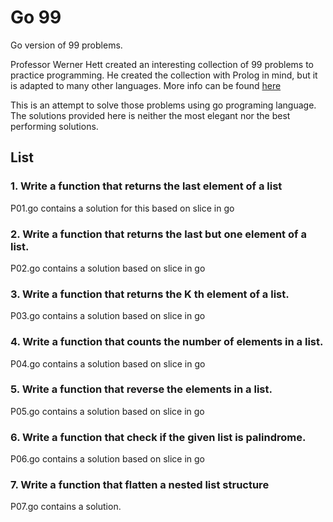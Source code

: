 # Go 99
Go version of 99 problems.

Professor Werner Hett created an interesting collection of 99 problems to practice programming. He created the collection with Prolog in mind, but it is adapted to many other languages. More info can be found [here](https://sites.google.com/site/prologsite/prolog-problems)

This is an attempt to solve those problems using go programing language.
The solutions provided here is neither the most elegant nor the best performing solutions. 

## List

### 1. Write a function that returns the last element of a list
P01.go contains a solution for this based on slice in go

### 2. Write a function that returns the last but one element of a list.
P02.go contains a solution based on slice in go

### 3. Write a function that returns the K th element of a list.
P03.go contains a solution based on slice in go

### 4. Write a function that counts the number of elements in a list.
P04.go contains a solution based on slice in go

### 5. Write a function that reverse the elements in a list.
P05.go contains a solution based on slice in go

### 6. Write a function that check if the given list is palindrome.
P06.go contains a solution based on slice in go

### 7. Write a function that flatten a nested list structure
P07.go contains a solution.
